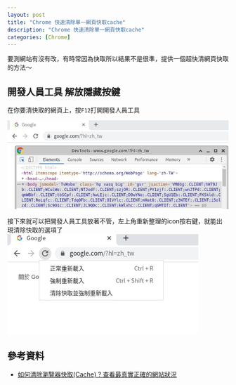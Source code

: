 ```yaml
---
layout: post
title: "Chrome 快速清除單一網頁快取cache"
description: "Chrome 快速清除單一網頁快取cache"
categories: [Chrome]
---
```


要測網站有沒有改，有時常因為快取所以結果不是很準，提供一個超快清網頁快取的方法～
<!--more-->

## 開發人員工具 解放隱藏按鍵
在你要清快取的網頁上，按`F12`打開開發人員工具


![01](/attachments/2020-12-16-chrome-clean-cache/01.png)


接下來就可以把開發人員工具放著不管，左上角重新整理的icon按右鍵，就能出現清除快取的選項了
![02](/attachments/2020-12-16-chrome-clean-cache/02.png)

## 參考資料
* [如何清除瀏覽器快取(Cache) ? 查看最真實正確的網站狀況](https://www.design-hu.com/web-news/how-to-clean-browser-cache.html)
